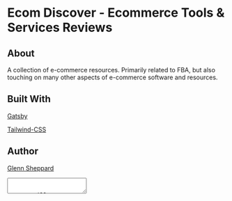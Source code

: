 # Ecom Discover - Ecommerce Tools & Services Reviews


## About

A collection of e-commerce resources. Primarily related to FBA, but also touching on many other aspects of e-commerce software and resources.


## Built With

[Gatsby](https://github.com/gatsbyjs/gatsby)

[Tailwind-CSS](https://tailwindcss.com)

## Author

[Glenn Sheppard](https://glennsheppard.dev)


<textarea
                                            type="text"
                                            name="content"
                                            placeholder="By sharing your experiences you're helping businesses make better choices. Thank you!"
                                            ref={register({ required: { value: true, message: Constants.FIELD_REQUIRED } })}
                                            className="text-black text-lg w-full block box-border rounded-md border border-gray-400 shadow-inner py-2 px-2 h-40 placeholder-gray-400"
                                        />

                                        <ReactQuill
                                            name="content"
                                            placeholder="By sharing your experiences you're helping businesses make better choices. Thank you!"
                                            value={content}
                                            onChange={handleChangeContent}
                                            modules={Constants.editorModules}
                                            formats={Constants.editorFormats}
                                            theme="snow"
                                        />
                                        {errors.content && <span className="text-red-400 text-md">{errors?.content?.message}</span>}

                                        